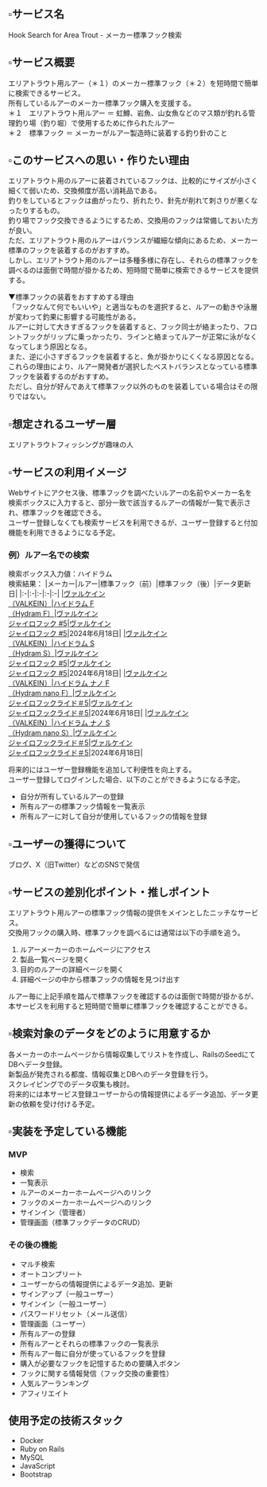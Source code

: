 ## ▫️サービス名
Hook Search for Area Trout - メーカー標準フック検索

## ▫️サービス概要
エリアトラウト用ルアー（＊１）のメーカー標準フック（＊２）を短時間で簡単に検索できるサービス。  
所有しているルアーのメーカー標準フック購入を支援する。  
＊１　エリアトラウト用ルアー ＝ 虹鱒、岩魚、山女魚などのマス類が釣れる管理釣り場（釣り堀）で使用するために作られたルアー  
＊２　標準フック ＝ メーカーがルアー製造時に装着する釣り針のこと

## ▫️このサービスへの思い・作りたい理由
エリアトラウト用のルアーに装着されているフックは、比較的にサイズが小さく細くて弱いため、交換頻度が高い消耗品である。  
釣りをしているとフックは曲がったり、折れたり、針先が削れて刺さりが悪くなったりするもの。  
釣り場でフック交換できるようにするため、交換用のフックは常備しておいた方が良い。  
ただ、エリアトラウト用のルアーはバランスが繊細な傾向にあるため、メーカー標準のフックを装着するのがおすすめ。  
しかし、エリアトラウト用のルアーは多種多様に存在し、それらの標準フックを調べるのは面倒で時間が掛かるため、短時間で簡単に検索できるサービスを提供する。

▼標準フックの装着をおすすめする理由  
「フックなんて何でもいいや」と適当なものを選択すると、ルアーの動きや泳層が変わって釣果に影響する可能性がある。  
ルアーに対して大きすぎるフックを装着すると、フック同士が絡まったり、フロントフックがリップに乗っかったり、ラインと絡まってルアーが正常に泳がなくなってしまう原因となる。  
また、逆に小さすぎるフックを装着すると、魚が掛かりにくくなる原因となる。  
これらの理由により、ルアー開発者が選択したベストバランスとなっている標準フックを装着するのがおすすめ。  
ただし、自分が好んであえて標準フック以外のものを装着している場合はその限りではない。  

## ▫️想定されるユーザー層
エリアトラウトフィッシングが趣味の人

## ▫️サービスの利用イメージ
Webサイトにアクセス後、標準フックを調べたいルアーの名前やメーカー名を検索ボックスに入力すると、部分一致で該当するルアーの情報が一覧で表示され、標準フックを確認できる。  
ユーザー登録しなくても検索サービスを利用できるが、ユーザー登録すると付加機能を利用できるようになる予定。

### 例）ルアー名での検索
検索ボックス入力値：ハイドラム  
検索結果：
|メーカー|ルアー|標準フック（前）|標準フック（後）|データ更新日|
|:-|:-|:-|:-|:-|
|[ヴァルケイン<br>（VALKEIN）](https://valkein.jp/)|[ハイドラム F <br>（Hydram F）](https://valkein.jp/old/hardbaits/hydram-f/)|[ヴァルケイン<br>ジャイロフック #5](https://valkein.jp/old/accessories/gyro-hook/)|[ヴァルケイン<br>ジャイロフック #5](https://valkein.jp/old/accessories/gyro-hook/)|2024年6月18日|
|[ヴァルケイン<br>（VALKEIN）](https://valkein.jp/)|[ハイドラム S <br>（Hydram S）](https://valkein.jp/old/hardbaits/hydram-s/)|[ヴァルケイン<br>ジャイロフック #5](https://valkein.jp/old/accessories/gyro-hook/)|[ヴァルケイン<br>ジャイロフック #5](https://valkein.jp/old/accessories/gyro-hook/)|2024年6月18日|
|[ヴァルケイン<br>（VALKEIN）](https://valkein.jp/)|[ハイドラム ナノ F <br>（Hydram nano F）](https://valkein.jp/old/hardbaits/hydram-nano-f/)|[ヴァルケイン<br>ジャイロフックライド＃5](https://valkein.jp/old/accessories/gyro-hook-ride/)|[ヴァルケイン<br>ジャイロフックライド＃5](https://valkein.jp/old/accessories/gyro-hook-ride/)|2024年6月18日|
|[ヴァルケイン<br>（VALKEIN）](https://valkein.jp/)|[ハイドラム ナノ S <br>（Hydram nano S）](https://valkein.jp/old/hardbaits/hydram-nano-s/)|[ヴァルケイン<br>ジャイロフックライド＃5](https://valkein.jp/old/accessories/gyro-hook-ride/)|[ヴァルケイン<br>ジャイロフックライド＃5](https://valkein.jp/old/accessories/gyro-hook-ride/)|2024年6月18日|

将来的にはユーザー登録機能を追加して利便性を向上する。  
ユーザー登録してログインした場合、以下のことができるようになる予定。
- 自分が所有しているルアーの登録
- 所有ルアーの標準フック情報を一覧表示
- 所有ルアーに対して自分が使用しているフックの情報を登録

## ▫️ユーザーの獲得について
ブログ、X（旧Twitter）などのSNSで発信

## ▫️サービスの差別化ポイント・推しポイント
エリアトラウト用ルアーの標準フック情報の提供をメインとしたニッチなサービス。  
交換用フックの購入時、標準フックを調べるには通常は以下の手順を追う。
1. ルアーメーカーのホームページにアクセス
2. 製品一覧ページを開く
3. 目的のルアーの詳細ページを開く
4. 詳細ページの中から標準フックの情報を見つけ出す

ルアー毎に上記手順を踏んで標準フックを確認するのは面倒で時間が掛かるが、本サービスを利用すると短時間で簡単に標準フックを確認することができる。

## ▫️検索対象のデータをどのように用意するか
各メーカーのホームページから情報収集してリストを作成し、RailsのSeedにてDBへデータ登録。  
新製品が発売される都度、情報収集とDBへのデータ登録を行う。  
スクレイピングでのデータ収集も検討。  
将来的には本サービス登録ユーザーからの情報提供によるデータ追加、データ更新の依頼を受け付ける予定。

## ▫️実装を予定している機能
### MVP
* 検索
* 一覧表示
* ルアーのメーカーホームページへのリンク
* フックのメーカーホームページへのリンク
* サインイン（管理者）
* 管理画面（標準フックデータのCRUD）

### その後の機能
* マルチ検索
* オートコンプリート
* ユーザーからの情報提供によるデータ追加、更新
* サインアップ（一般ユーザー）
* サインイン（一般ユーザー）
* パスワードリセット（メール送信）
* 管理画面（ユーザー）
* 所有ルアーの登録
* 所有ルアーとそれらの標準フックの一覧表示
* 所有ルアー毎に自分が使っているフックを登録
* 購入が必要なフックを記憶するための要購入ボタン
* フックに関する情報発信（フック交換の重要性）
* 人気ルアーランキング
* アフィリエイト

## 使用予定の技術スタック
- Docker
- Ruby on Rails
- MySQL
- JavaScript
- Bootstrap